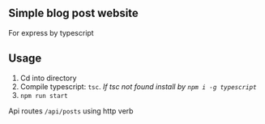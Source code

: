 ## Simple blog post website
For express by typescript

## Usage
1. Cd into directory
2. Compile typescript: `tsc`. *If tsc not found install by `npm i -g typescript`*
3. `npm run start`

Api routes `/api/posts` using http verb
